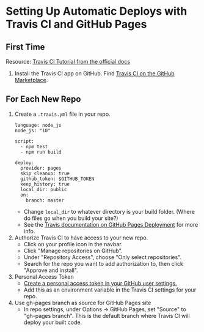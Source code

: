 # Setting Up Automatic Deploys with Travis CI and GitHub Pages

## First Time

Resource: [Travis CI Tutorial from the official docs](https://docs.travis-ci.com/user/tutorial/)

1. Install the Travis CI app on GitHub. Find [Travis CI on the GitHub Marketplace](https://github.com/marketplace/travis-ci).

## For Each New Repo

1. Create a `.travis.yml` file in your repo.
    ```
    language: node_js
    node_js: "10"

    script:
      - npm test
      - npm run build

    deploy:
      provider: pages
      skip_cleanup: true
      github_token: $GITHUB_TOKEN
      keep_history: true
      local_dir: public
      on:
        branch: master
    ```
    * Change `local_dir` to whatever directory is your build folder. (Where do files go when you build your site?)
    * See the [Travis documentation on GitHub Pages Deployment](https://docs.travis-ci.com/user/deployment/pages/) for more info.
1. Authorize Travis CI to have access to your new repo.
    * Click on your profile icon in the navbar.
    * Click "Manage repositories on GitHub".
    * Under "Repository Access", choose "Only select repositories".
    * Search for the repo you want to add authorization to, then click "Approve and install".
1. Personal Access Token
    * [Create a personal access token in your GitHub user settings.](https://help.github.com/en/github/authenticating-to-github/creating-a-personal-access-token-for-the-command-line)
    * Add this as an environment variable in the Travis CI settings for your repo.
1. Use gh-pages branch as source for GitHub Pages site
    * In repo settings, under Options -> GitHub Pages, set "Source" to "gh-pages branch". This is the default branch where Travis CI will deploy your built code.
